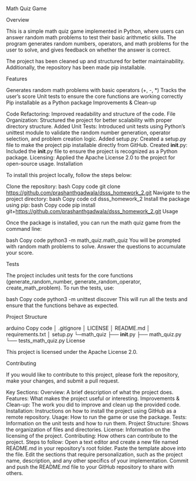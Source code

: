 Math Quiz Game

Overview

This is a simple math quiz game implemented in Python, where users can answer random math problems to test their basic arithmetic skills. The program generates random numbers, operators, and math problems for the user to solve, and gives feedback on whether the answer is correct.

The project has been cleaned up and structured for better maintainability. Additionally, the repository has been made pip installable.

Features

Generates random math problems with basic operators (+, -, *)
Tracks the user’s score
Unit tests to ensure the core functions are working correctly
Pip installable as a Python package
Improvements & Clean-up

Code Refactoring: Improved readability and structure of the code.
File Organization: Structured the project for better scalability with proper directory structure.
Added Unit Tests: Introduced unit tests using Python’s unittest module to validate the random number generation, operator selection, and problem creation logic.
Added setup.py: Created a setup.py file to make the project pip installable directly from GitHub.
Created __init__.py: Included the __init__.py file to ensure the project is recognized as a Python package.
Licensing: Applied the Apache License 2.0 to the project for open-source usage.
Installation

To install this project locally, follow the steps below:

Clone the repository:
bash
Copy code
git clone https://github.com/prashanthgadwala/dsss_homework_2.git
Navigate to the project directory:
bash
Copy code
cd dsss_homework_2
Install the package using pip:
bash
Copy code
pip install git+https://github.com/prashanthgadwala/dsss_homework_2.git
Usage

Once the package is installed, you can run the math quiz game from the command line:

bash
Copy code
python3 -m math_quiz.math_quiz
You will be prompted with random math problems to solve. Answer the questions to accumulate your score.

Tests

The project includes unit tests for the core functions (generate_random_number, generate_random_operator, create_math_problem). To run the tests, use:

bash
Copy code
python3 -m unittest discover
This will run all the tests and ensure that the functions behave as expected.

Project Structure

arduino
Copy code
│ .gitignore
│ LICENSE
│ README.md
│ requirements.txt
│ setup.py
└─math_quiz
   ├── __init__.py
   ├── math_quiz.py
   └── tests_math_quiz.py
License

This project is licensed under the Apache License 2.0.

Contributing

If you would like to contribute to this project, please fork the repository, make your changes, and submit a pull request.

Key Sections:
Overview: A brief description of what the project does.
Features: What makes the project useful or interesting.
Improvements & Clean-up: The work you did to improve and clean up the provided code.
Installation: Instructions on how to install the project using GitHub as a remote repository.
Usage: How to run the game or use the package.
Tests: Information on the unit tests and how to run them.
Project Structure: Shows the organization of files and directories.
License: Information on the licensing of the project.
Contributing: How others can contribute to the project.
Steps to follow:
Open a text editor and create a new file named README.md in your repository's root folder.
Paste the template above into the file.
Edit the sections that require personalization, such as the project name, description, and any other specifics of your implementation.
Commit and push the README.md file to your GitHub repository to share with others.
